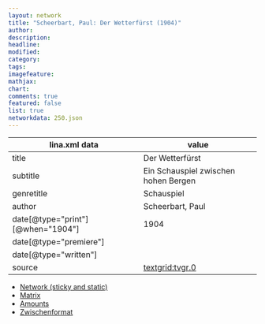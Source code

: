 ```yaml
---
layout: network
title: "Scheerbart, Paul: Der Wetterfürst (1904)"
author:
description:
headline:
modified:
category:
tags:
imagefeature: 
mathjax: 
chart: 
comments: true
featured: false
list: true
networkdata: 250.json
---
```

lina.xml data  | value
------------- | -------------
title|Der Wetterfürst
subtitle|Ein Schauspiel zwischen hohen Bergen
genretitle|Schauspiel
author|Scheerbart, Paul
date[@type="print"][@when="1904"]|1904
date[@type="premiere"]|
date[@type="written"]|
source|[textgrid:tvgr.0](https://textgridlab.org/1.0/tgcrud-public/rest/textgrid:tvgr.0/data)



* [Network (sticky and static)](/linas/network250)
* [Matrix](/linas/matrix250)
* [Amounts](/linas/amount250)
* [Zwischenformat](/linas/lina250 )
